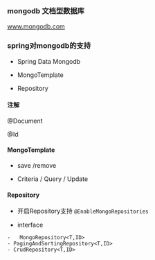 ### mongodb 文档型数据库

www.mongodb.com

### spring对mongodb的支持

- Spring Data Mongodb

- MongoTemplate

- Repository


#### 注解

@Document

@Id

#### MongoTemplate

- save /remove

- Criteria / Query / Update


#### Repository
- 开启Repository支持 `@EnableMongoRepositories` 

- interface
```
-   MongoRepository<T,ID>
- PagingAndSortingRepository<T,ID>
- CrudRepository<T,ID>
```

